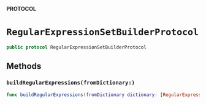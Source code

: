 **PROTOCOL**

# `RegularExpressionSetBuilderProtocol`

```swift
public protocol RegularExpressionSetBuilderProtocol
```

## Methods
### `buildRegularExpressions(fromDictionary:)`

```swift
func buildRegularExpressions(fromDictionary dictionary: [RegularExpressionKey: RegularExpressionArgumentSet]) throws -> RegularExpressionSetProtocol
```
